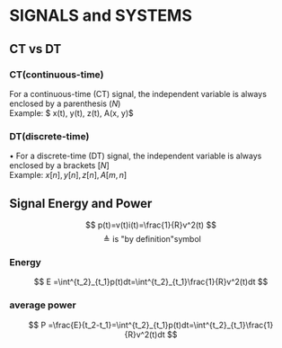 # SIGNALS and SYSTEMS
## CT vs DT
### CT(continuous-time)
For a continuous-time (CT) signal, the independent variable is
always enclosed by a parenthesis $(N)$<br>
Example: $ x(t), y(t), z(t), A(x, y)$


### DT(discrete-time)
• For a discrete-time (DT) signal, the independent variable is always
enclosed by a brackets $[N]$<br>
Example: $x[n], y[n], z[n], A[m, n]$

## Signal Energy and Power

$$
p(t)=v(t)i(t)=\frac{1}{R}v^2(t)
$$
$$\triangleq \text{is "by definition"symbol}$$
### Energy
$$
E  =\int^{t_2}_{t_1}p(t)dt=\int^{t_2}_{t_1}\frac{1}{R}v^2(t)dt
$$
### average power
$$
P  =\frac{E}{t_2-t_1}=\int^{t_2}_{t_1}p(t)dt=\int^{t_2}_{t_1}\frac{1}{R}v^2(t)dt
$$